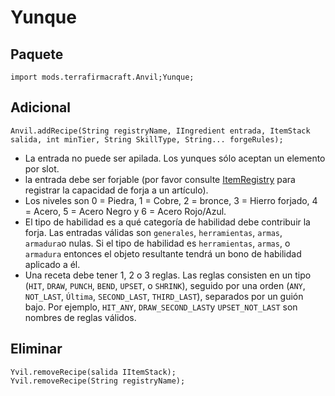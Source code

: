 # Yunque

## Paquete
```zenscript
import mods.terrafirmacraft.Anvil;Yunque;
```

## Adicional

```zenscript
Anvil.addRecipe(String registryName, IIngredient entrada, ItemStack salida, int minTier, String SkillType, String... forgeRules);
```
- La entrada no puede ser apilada. Los yunques sólo aceptan un elemento por slot.
- la entrada debe ser forjable (por favor consulte [ItemRegistry](/Mods/Terrafirmacraft/ItemRegistry) para registrar la capacidad de forja a un artículo).
- Los niveles son 0 = Piedra, 1 = Cobre, 2 = bronce, 3 = Hierro forjado, 4 = Acero, 5 = Acero Negro y 6 = Acero Rojo/Azul.
- El tipo de habilidad es a qué categoría de habilidad debe contribuir la forja. Las entradas válidas son `generales`, `herramientas`, `armas`, `armadura`o nulas. Si el tipo de habilidad es `herramientas`, `armas`, o `armadura` entonces el objeto resultante tendrá un bono de habilidad aplicado a él.
- Una receta debe tener 1, 2 o 3 reglas. Las reglas consisten en un tipo (`HIT`, `DRAW`, `PUNCH`, `BEND`, `UPSET`, o `SHRINK`), seguido por una orden (`ANY`, `NOT_LAST`, `Última`, `SECOND_LAST`, `THIRD_LAST`), separados por un guión bajo. Por ejemplo, `HIT_ANY`, `DRAW_SECOND_LAST`y `UPSET_NOT_LAST` son nombres de reglas válidos.

## Eliminar

```zenscript
Yvil.removeRecipe(salida IItemStack);
Yvil.removeRecipe(String registryName);
```